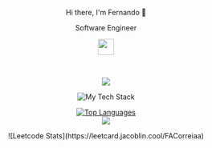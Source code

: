 <div style="text-align:center;">
<p align="center">Hi there, I'm Fernando 👋</p>
<p align="center">Software Engineer</p>
<p align="center"> <a href="https://www.linkedin.com/in/fernando-correia-ab018079/" target="_blank" rel="noreferrer"><img src="https://raw.githubusercontent.com/danielcranney/readme-generator/main/public/icons/socials/linkedin.svg" width="32" height="32" /></p>
</div>
<div style="text-align:center;">
<a>

<br />
<p align="center">
<a href="https://github.com/facorreiaa/github-readme-stats">
  <img align="center" src="https://github-readme-stats.vercel.app/api?username=FACorreiaa&show_icons=true&theme=radical&count_private=true&show_icons=true&hide_border=true&hide=css,scss,html,HTTP,Pug&hide_border=false&locale=en" />
</a>
  
<br /> 
<p align="center">
<img src="https://github-readme-tech-stack.vercel.app/api/cards?title=Tech%20Stack&align=center&titleAlign=center&borderRadius=6&fontSize=23&fontWeight=bold&lineCount=3&theme=catppuccin_frappe&line1=react,react,bd4825;tailwindcss,tailwind,4d3b75;typescript,typescript,af84d3;svelte,svelte,002e71;&line2=csharp,csharp,2f860b;go,go,a32910;postgresql,postgresql,3cf1a4;mongodb,mongodb,a737aa;&line3=trpc,trpc,24f594;graphql,graphql,d3f7db;" alt="My Tech Stack" /></p>


<p align="center">
<a href="https://github.com/FACorreiaa" align="center"><img src="https://github-readme-stats.vercel.app/api/top-langs/?username=FACorreiaa&layout=compact&size_weight=0.5&count_weight=0.5&langs_count=6&title_color=ffffff&text_color=ffffff&icon_color=0891b2&bg_color=1c1917&hide_border=true&theme=catppuccin_frappe&locale=en&hide=css,scss,html,HTTP,Pug&custom_title=Top%Languages" alt="Top Languages" /></a>
<br>
<a href="http://www.github.com/FACorreiaa"><img src="https://github-readme-streak-stats.herokuapp.com/?user=FACorreiaa&stroke=ffffff&background=1c1917&ring=ffffff&fire=FFFF00&currStreakNum=ffffff&currStreakLabel=ffffff&sideNums=ef4239&sideLabels=00FFFF&dates=FFA500&hide_border=true&bg_color=303446&text_color=c6d0f5&icon_color=ca9ee6&title_color=81c8be" /></a>
</a>
<a href="https://leetcode.com/facorreiaa/" img src="https://leetcard.jacoblin.cool/FACorreiaa?theme=dark&font=Cabin&ext=activity" /></a>
</p>
![Leetcode Stats](https://leetcard.jacoblin.cool/FACorreiaa)
